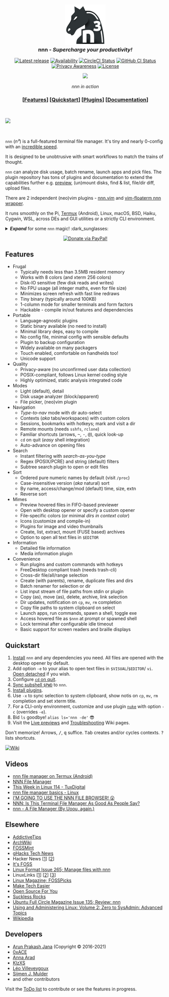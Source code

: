 <h3 align="center"><img src="misc/logo/logo-128x128.png" alt="nnn"><br>nnn - <i>Supercharge your productivity!</i></h3>

<p align="center">
<a href="https://github.com/jarun/nnn/releases/latest"><img src="https://img.shields.io/github/release/jarun/nnn.svg?maxAge=600&label=rel" alt="Latest release" /></a>
<a href="https://repology.org/project/nnn/versions"><img src="https://repology.org/badge/tiny-repos/nnn.svg?header=repos" alt="Availability"></a>
<a href="https://circleci.com/gh/jarun/workflows/nnn"><img src="https://img.shields.io/circleci/project/github/jarun/nnn.svg?label=circle%20ci" alt="CircleCI Status" /></a>
<a href="https://github.com/jarun/nnn/actions"><img src="https://github.com/jarun/nnn/workflows/ci/badge.svg?branch=master" alt="GitHub CI Status" /></a>
<a href="https://en.wikipedia.org/wiki/Privacy-invasive_software"><img src="https://img.shields.io/badge/privacy-✓-crimson?maxAge=2592000" alt="Privacy Awareness" /></a>
<a href="https://github.com/jarun/nnn/blob/master/LICENSE"><img src="https://img.shields.io/badge/©-BSD%202--Clause-important.svg?maxAge=2592000" alt="License" /></a>
</p>

<p align="center"><a href="https://i.imgur.com/kOld6HT.gif"><img src="https://i.imgur.com/NUsSA2u.jpg"></a></p>
<p align="center"><i>nnn in action</i></p>

<h3 align="center">[<a
href="https://github.com/jarun/nnn#features">Features</a>] [<a
href="https://github.com/jarun/nnn#quickstart">Quickstart</a>] [<a
href="https://github.com/jarun/nnn/tree/master/plugins#nnn-plugins">Plugins</a>] [<a
href="https://github.com/jarun/nnn/wiki">Documentation</a>]</h3>

<br>

[![](https://i.imgur.com/TN3xYQz.jpg)](https://www.youtube.com/embed/-knZwdd1ScU)

<br>

`nnn` (_n³_) is a full-featured terminal file manager. It's tiny and nearly 0-config with an [incredible speed](https://github.com/jarun/nnn/wiki/Performance).

It is designed to be unobtrusive with smart workflows to match the trains of thought.

`nnn` can analyze disk usage, batch rename, launch apps and pick files. The plugin repository has tons of plugins and documentation to extend the capabilities further e.g. [preview](https://github.com/jarun/nnn/wiki/Live-previews), (un)mount disks, find & list, file/dir diff, upload files.

There are 2 independent (neo)vim plugins - [nnn.vim](https://github.com/mcchrish/nnn.vim) and [vim-floaterm nnn wrapper](https://github.com/voldikss/vim-floaterm#nnn).

It runs smoothly on the Pi, [Termux](https://www.youtube.com/embed/AbaauM7gUJw) (Android), Linux, macOS, BSD, Haiku, Cygwin, WSL, across DEs and GUI utilities or a strictly CLI environment.

<details><summary><i><b>Expand</b></i> for some <code>nnn</code> magic! :dark_sunglasses:</summary><br><ul>
  <li>Instantly load, sort, filter thousands of files</li>
  <li>Type to navigate with automatic dir selection</li>
  <li>List input stream and pick entries to stdout or file</li>
  <li><code>find</code>/<code>fd</code>/<code>grep</code>/<code>ripgrep</code>/<code>fzf</code> from <code>nnn</code> and list in <code>nnn</code></li>
  <li>Never lose context - start where you quit</li>
  <li>Mount any cloud storage service in a few keypresses</li>
  <li>Select files from anywhere (not just a single dir)</li>
  <li>Unlimited bookmarks, plugins, cmds with custom hotkeys</li>
  <li>Write a plugin in any language you know</li>
  <li>Edit and preview markdown, man page, HTML</li>
  <li>Open a file and auto-advance to the next</li>
  <li>Filter filtered entries, export list of visible files</li>
  <li>Configure the middle mouse click to do anything</li>
  <li>Fuzzy search subtree and open a file (or its parent dir)</li>
  <li>Load four dirs with custom settings at once</li>
  <li>Notifications on <code>cp</code>, <code>mv</code>, <code>rm</code> completion</li>
  <li>Auto-sync selection to system clipboard</li>
  <li>Access selection from another instance of <code>nnn</code></li>
  <li>Open text files detached in another pane/tab/window</li>
  <li>Mount and modify archives</li>
  <li>Create files/dirs/duplicates with parents (like <code>mkdir -p</code>)</li>
  <li>Toggle hidden with <kbd>.</kbd>, visit <code>$HOME</code> with <kbd>~</kbd>, last dir with <kbd>-</kbd></li>
  <li>Mark a frequently visited dir at runtime</li>
  <li>Sort by modification, access and inode change time</li>
  <li>Compile out/in features with make variables</li>
  <li>Watch matrix text fly or read fortune messages</li>
  <li>Configure in 5 minutes!</li>
</ul></details>

<p align="center">
<a href="https://www.paypal.com/cgi-bin/webscr?cmd=_s-xclick&hosted_button_id=RMLTQ76JSXJ4Q"><img src="https://img.shields.io/badge/donate-@PayPal-1eb0fc.svg" alt="Donate via PayPal!" /></a>
</p>

## Features

- Frugal
  - Typically needs less than 3.5MB resident memory
  - Works with 8 colors (and xterm 256 colors)
  - Disk-IO sensitive (few disk reads and writes)
  - No FPU usage (all integer maths, even for file size)
  - Minimizes screen refresh with fast line redraws
  - Tiny binary (typically around 100KB)
  - 1-column mode for smaller terminals and form factors
  - Hackable - compile in/out features and dependencies
- Portable
  - Language-agnostic plugins
  - Static binary available (no need to install)
  - Minimal library deps, easy to compile
  - No config file, minimal config with sensible defaults
  - Plugin to backup configuration
  - Widely available on many packagers
  - Touch enabled, comfortable on handhelds too!
  - Unicode support
- Quality
  - Privacy-aware (no unconfirmed user data collection)
  - POSIX-compliant, follows Linux kernel coding style
  - Highly optimized, static analysis integrated code
- Modes
  - Light (default), detail
  - Disk usage analyzer (block/apparent)
  - File picker, (neo)vim plugin
- Navigation
  - *Type-to-nav* mode with dir auto-select
  - Contexts (_aka_ tabs/workspaces) with custom colors
  - Sessions, bookmarks with hotkeys; mark and visit a dir
  - Remote mounts (needs `sshfs`, `rclone`)
  - Familiar shortcuts (arrows, <kbd>~</kbd>, <kbd>-</kbd>, <kbd>@</kbd>), quick look-up
  - `cd` on quit (*easy* shell integration)
  - Auto-advance on opening files
- Search
  - Instant filtering with *search-as-you-type*
  - Regex (POSIX/PCRE) and string (default) filters
  - Subtree search plugin to open or edit files
- Sort
  - Ordered pure numeric names by default (visit `/proc`)
  - Case-insensitive version (_aka_ natural) sort
  - By name, access/change/mod (default) time, size, extn
  - Reverse sort
- Mimes
  - Preview hovered files in FIFO-based previewer
  - Open with desktop opener or specify a custom opener
  - File-specific colors (or minimal _dirs in context color_)
  - Icons (customize and compile-in)
  - Plugins for image and video thumbnails
  - Create, list, extract, mount (FUSE based) archives
  - Option to open all text files in `$EDITOR`
- Information
  - Detailed file information
  - Media information plugin
- Convenience
  - Run plugins and custom commands with hotkeys
  - FreeDesktop compliant trash (needs trash-cli)
  - Cross-dir file/all/range selection
  - Create (with parents), rename, duplicate files and dirs
  - Batch renamer for selection or dir
  - List input stream of file paths from stdin or plugin
  - Copy (as), move (as), delete, archive, link selection
  - Dir updates, notification on `cp`, `mv`, `rm` completion
  - Copy file paths to system clipboard on select
  - Launch apps, run commands, spawn a shell, toggle exe
  - Access hovered file as `$nnn` at prompt or spawned shell
  - Lock terminal after configurable idle timeout
  - Basic support for screen readers and braille displays

## Quickstart

1. [Install](https://github.com/jarun/nnn/wiki/Usage) `nnn` and any dependencies you need. All files are opened with the desktop opener by default.
2. Add option `-e` to your alias to open text files in `$VISUAL`/`$EDITOR`/ `vi`. [Open detached](https://github.com/jarun/nnn/wiki/Basic-use-cases#detached-text) if you wish.
3. Configure [`cd` on quit](https://github.com/jarun/nnn/wiki/Basic-use-cases#configure-cd-on-quit).
4. [Sync subshell `$PWD`](https://github.com/jarun/nnn/wiki/Basic-use-cases#sync-subshell-pwd) to `nnn`.
5. [Install plugins](https://github.com/jarun/nnn/tree/master/plugins#installation).
6. Use `-x` to sync selection to system clipboard, show notis on `cp`, `mv`, `rm` completion and set xterm title.
7. For a CLI-only environment, customize and use plugin [`nuke`](https://github.com/jarun/nnn/blob/master/plugins/nuke) with option `-c` (overrides `-e`).
8. Bid `ls` goodbye! `alias ls='nnn -de'` :sunglasses:
9. Visit the [Live previews](https://github.com/jarun/nnn/wiki/Live-previews) and [Troubleshooting](https://github.com/jarun/nnn/wiki/Troubleshooting) Wiki pages.

Don't memorize! Arrows, <kbd>/</kbd>, <kbd>q</kbd> suffice. <kbd>Tab</kbd> creates and/or cycles contexts. <kbd>?</kbd> lists shortcuts.

[![Wiki](https://img.shields.io/badge/RTFM-nnn%20Wiki-important?maxAge=2592000)](https://github.com/jarun/nnn/wiki)

## Videos

- [nnn file manager on Termux (Android)](https://www.youtube.com/embed/AbaauM7gUJw)
- [NNN File Manager](https://www.youtube.com/embed/1QXU4XSqXNo)
- [This Week in Linux 114 - TuxDigital](https://www.youtube.com/watch?v=5W9ja0DQjSY&t=2059s)
- [nnn file manager basics - Linux](https://www.youtube.com/embed/il2Fm-KJJfM)
- [I'M GOING TO USE THE NNN FILE BROWSER! 😮](https://www.youtube.com/embed/U2n5aGqou9E)
- [NNN: Is This Terminal File Manager As Good As People Say?](https://www.youtube.com/embed/KuJHo-aO_FA)
- [nnn - A File Manager (By Uoou, again.)](https://www.youtube.com/embed/cnzuzcCPYsk)

## Elsewhere

- [AddictiveTips](https://www.addictivetips.com/ubuntu-linux-tips/navigate-linux-filesystem/)
- [ArchWiki](https://wiki.archlinux.org/index.php/Nnn)
- [FOSSMint](https://www.fossmint.com/nnn-linux-terminal-file-browser/)
- [gHacks Tech News](https://www.ghacks.net/2019/11/01/nnn-is-an-excellent-command-line-based-file-manager-for-linux-macos-and-bsds/)
- Hacker News [[1](https://news.ycombinator.com/item?id=18520898)] [[2](https://news.ycombinator.com/item?id=19850656)]
- [It's FOSS](https://itsfoss.com/nnn-file-browser-linux/)
- [Linux Format Issue 265; Manage files with nnn](https://linuxformat.com/archives?issue=265)
- LinuxLinks [[1](https://www.linuxlinks.com/nnn-fast-and-flexible-file-manager/)] [[2](https://www.linuxlinks.com/bestconsolefilemanagers/)] [[3](https://www.linuxlinks.com/excellent-system-tools-nnn-portable-terminal-file-manager/)]
- [Linux Magazine; FOSSPicks](https://www.linux-magazine.com/Issues/2017/205/FOSSPicks/(offset)/15)
- [Make Tech Easier](https://www.maketecheasier.com/nnn-file-manager-terminal/)
- [Open Source For You](https://www.opensourceforu.com/2019/12/nnn-this-feature-rich-terminal-file-manager-will-enhance-your-productivity/)
- [Suckless Rocks](https://suckless.org/rocks/)
- [Ubuntu Full Circle Magazine Issue 135; Review: nnn](https://fullcirclemagazine.org/issue-135/)
- [Using and Administering Linux: Volume 2: Zero to SysAdmin: Advanced Topics](https://books.google.com/books?id=MqjDDwAAQBAJ&pg=PA32)
- [Wikipedia](https://en.wikipedia.org/wiki/Nnn_(file_manager))

## Developers

- [Arun Prakash Jana](https://github.com/jarun) (Copyright © 2016-2021)
- [0xACE](https://github.com/0xACE)
- [Anna Arad](https://github.com/annagrram)
- [KlzXS](https://github.com/KlzXS)
- [Léo Villeveygoux](https://github.com/leovilok)
- [Sijmen J. Mulder](https://github.com/sjmulder)
- and other contributors

Visit the [ToDo list](https://github.com/jarun/nnn/issues/935) to contribute or see the features in progress.
